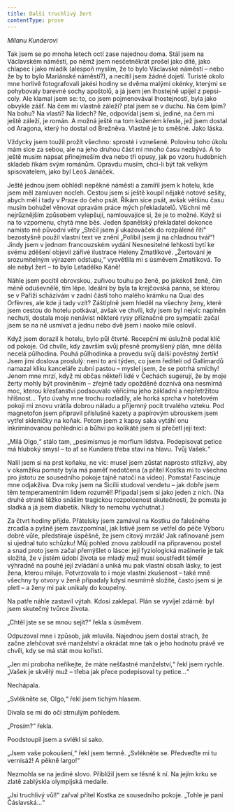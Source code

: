 ```yaml
---
title: Další truchlivý žert
contentType: prose
---
```


<section>

_Milanu Kunderovi_

</section>

<section>

Tak jsem se po mnoha letech octl zase najednou doma. Stál jsem na Václavském náměstí, po němž jsem nesčetněkrát prošel jako dítě, jako chlapec i jako mladík (alespoň myslím, že to bylo Václavské náměstí – nebo že by to bylo Mariánské náměstí?), a necítil jsem žádné dojetí. Turisté okolo mne horlivě fotografovali jakési hodiny se dvěma malými okénky, kterými se pohybovaly barevné sochy apoštolů, a já jsem jen lhostejně upíjel z pepsi-coly. Ale klamal jsem se: to, co jsem pojmenovával lhostejností, byla jako obvykle zášť. Na čem mi vlastně záleží? ptal jsem se v duchu. Na čem lpím? Na bohu? Na vlasti? Na lidech? Ne, odpovídal jsem si, jediné, na čem mi ještě záleží, je román. A možná ještě na tom koženém křesle, jež jsem dostal od Aragona, který ho dostal od Brežněva. Vlastně je to směšné. Jako láska.

Vždycky jsem toužil prožít všechno: sprosté i vznešené. Polovinu toho úkolu mám sice za sebou, ale na jeho druhou část mi mnoho času nezbývá. A to ještě musím napsat přinejmeším dva nebo tři opusy, jak po vzoru hudebních skladeb říkám svým románům. Opravdu musím, chci-li být tak velkým spisovatelem, jako byl Leoš Janáček.

Ještě jednou jsem obhlédl nepěkné náměstí a zamířil jsem k hotelu, kde jsem měl zamluven nocleh. Cestou jsem si ještě koupil nějaké notové sešity, abych měl i tady v Praze do čeho psát. Říkám sice psát, avšak většinu času musím bohužel věnovat opravám práce mých překladatelů. Všichni mě nejrůznějším způsobem vylepšují, namlouvajíce si, že je to možné. Když si na to vzpomenu, chytá mne běs. Jeden španělský překladatel dokonce namísto mé původní věty „Strčil jsem jí ukazováček do rozpálené řiti“ bezostyšně použil vlastní text ve znění „Políbil jsem ji na chladnou tvář“! Jindy jsem v jednom francouzském vydání Nesnesitelné lehkosti bytí ke svému zděšení objevil zářivé ilustrace Heleny Zmatlíkové. „Žertování je srozumitelným výrazem odstupu,“ vysvětlila mi s úsměvem Zmatlíková. To ale nebyl žert – to bylo Letadélko Káně!

Náhle jsem pocítil obrovskou, zuřivou touhu po ženě, po jakékoli ženě, čím méně oduševnělé, tím lépe. Ideální by byla ta krejčovská panna, se kterou se v Paříži scházívám v zadní části toho malého krámku na Quai des Orfèvres, ale kde ji tady vzít? Záštiplně jsem hleděl na všechny ženy, které jsem cestou do hotelu potkával, avšak ve chvíli, kdy jsem byl nejvíc naplněn nechutí, dostala moje nenávist některé rysy příznačné pro sympatii: začal jsem se na ně usmívat a jednu nebo dvě jsem i naoko mile oslovil.

Když jsem dorazil k hotelu, bylo půl čtvrté. Recepční mi úslužně podal klíč od pokoje. Od chvíle, kdy završím svůj přesně promyšlený plán, mne dělila necelá půlhodina. Pouhá půlhodinka a provedu svůj další pověstný žertík! Jsem jimi doslova proslulý: není to ani týden, co jsem řediteli od Gallimardů namazal kliku kanceláře zubní pastou – myslel jsem, že se potrhá smíchy! Jenom mne mrzí, když mi občas někteří lidé v Čechách sugerují, že by moje žerty mohly být proviněním – zřejmě tady opožděně doznívá ona nesmírná moc, kterou křesťanství podsouvalo věřícímu jeho základní a nepřetržitou hříšnost… Tyto úvahy mne trochu rozladily, ale horká sprcha v hotelovém pokoji mi znovu vrátila dobrou náladu a příjemný pocit trvalého vzteku. Pod magnetofon jsem připravil příslušné kazety a papírovým ubrouskem jsem vytřel skleničky na koňak. Potom jsem z kapsy saka vytáhl onu inkriminovanou pohlednici a bůhví po kolikáté jsem si přečetl její text:

„Milá Olgo,“ stálo tam, „pesimismus je morfium lidstva. Podepisovat petice má hluboký smysl – to ať se Kundera třeba staví na hlavu. Tvůj Vašek.“

Nalil jsem si na prst koňaku, ne víc: musel jsem zůstat naprosto střízlivý, aby v okamžiku pomsty byla má paměť nedotčena (a přítel Kostka mi to všechno pro jistotu ze sousedního pokoje tajně natočí na video). Pomsta! Fascinuje mne odjakživa. Dva roky jsem na Sicílii studoval vendetu – jak dobře jsem těm temperamentním lidem rozuměl! Připadal jsem si jako jeden z nich. (Na druhé straně těžko snáším tragickou rozpolcenost skutečnosti, že pomsta je sladká a já jsem diabetik. Nikdy to nemohu vychutnat.)

Za čtvrt hodiny přijde. Přátelsky jsem zamával na Kostku do falešného zrcadla a pyšně jsem zavzpomínal, jak lstivě jsem se vetřel do péče Výboru dobré vůle, předstíraje úspěšně, že jsem citový mrzák! Jak rafinovaně jsem si ujednal tuto schůzku! Můj pohled znovu zabloudil na připravenou postel a snad proto jsem začal přemýšlet o lásce: její fyziologická mašinerie je tak složitá, že v jistém údobí života se mladý muž musí soustředit téměř výhradně na pouhé její zvládání a uniká mu pak vlastní obsah lásky, to jest žena, kterou miluje. Potvrzovala to i moje vlastní zkušenost – také mně všechny ty otvory v ženě připadaly kdysi nesmírně složité, často jsem si je pletl – a ženy mi pak unikaly do koupelny.

Na patře náhle zastavil výtah. Kdosi zaklepal. Plán se vyvíjel zdárně: byl jsem skutečný tvůrce života.

„Chtěl jste se se mnou sejít?“ řekla s úsměvem.

Odpuzoval mne i způsob, jak mluvila. Najednou jsem dostal strach, že začne zlehčovat své manželství a okrádat mne tak o jeho hodnotu právě ve chvíli, kdy se má stát mou kořistí.

„Jen mi proboha neříkejte, že máte nešťastné manželství,“ řekl jsem rychle. „Vašek je skvělý muž – třeba jak přece podepisoval ty petice…“

Nechápala.

„Svlékněte se, Olgo,“ řekl jsem tichým hlasem.

Dívala se mi do očí strnulým pohledem.

„Prosím?“ řekla.

Poodstoupil jsem a svlékl si sako.

„Jsem vaše pokoušení,“ řekl jsem temně. „Svlékněte se. Předveďte mi tu vernisáž! A pěkně largo!“

Nezmohla se na jediné slovo. Přiblížil jsem se těsně k ní. Na jejím krku se zlatě zablýskla olympijská medaile.

„Jsi truchlivý vůl!“ zařval přítel Kostka ze sousedního pokoje. „Tohle je paní Čáslavská…“

</section>
